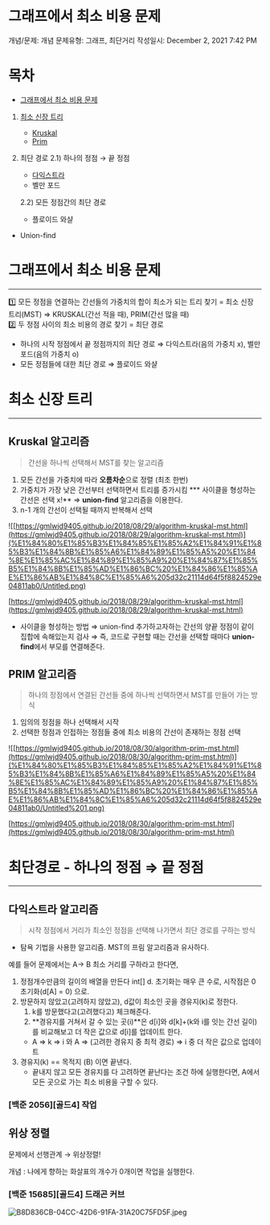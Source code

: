 # 그래프에서 최소 비용 문제

개념/문제: 개념
문제유형: 그래프, 최단거리
작성일시: December 2, 2021 7:42 PM

# 목차

- [그래프에서 최소 비용 문제]()
1. [최소 신장 트리]()
    - [Kruskal]()
    - [Prim]()
2. 최단 경로
2.1) 하나의 정점 → 끝 정점
    - [다익스트라]()
    - 벨만 포드
    
    2.2) 모든 정점간의 최단 경로
    
    - 플로이드 와샬
- Union-find

# 그래프에서 최소 비용 문제

---

<aside>
1️⃣ 모든 정점을 연결하는 간선들의 가중치의 합이 최소가 되는 트리 찾기
= 최소 신장 트리(MST)
⇒ KRUSKAL(간선 적을 때), PRIM(간선 많을 때)

</aside>

<aside>
2️⃣ 두 정점 사이의 최소 비용의 경로 찾기 
= 최단 경로

- 하나의 시작 정점에서 끝 정점까지의 최단 경로
⇒ 다익스트라(음의 가중치 x), 벨만 포드(음의 가중치 o)
- 모든 정점들에 대한 최단 경로
⇒ 플로이드 와샬
</aside>

# 최소 신장 트리

---

## Kruskal 알고리즘

> 간선을 하나씩 선택해서 MST를 찾는 알고리즘
> 
1. 모든 간선을 가중치에 따라 **오름차순**으로 정렬 (최초 한번)
2. 가중치가 가장 낮은 간선부터 선택하면서 트리를 증가시킴
*** 사이클을 형성하는 간선은 선택 x!**
⇒ **union-find** 알고리즘을 이용한다.
3. n-1 개의 간선이 선택될 때까지 반복해서 선택

![[https://gmlwjd9405.github.io/2018/08/29/algorithm-kruskal-mst.html](https://gmlwjd9405.github.io/2018/08/29/algorithm-kruskal-mst.html)](%E1%84%80%E1%85%B3%E1%84%85%E1%85%A2%E1%84%91%E1%85%B3%E1%84%8B%E1%85%A6%E1%84%89%E1%85%A5%20%E1%84%8E%E1%85%AC%E1%84%89%E1%85%A9%20%E1%84%87%E1%85%B5%E1%84%8B%E1%85%AD%E1%86%BC%20%E1%84%86%E1%85%AE%E1%86%AB%E1%84%8C%E1%85%A6%205d32c21114d64f5f8824529e04811ab0/Untitled.png)

[https://gmlwjd9405.github.io/2018/08/29/algorithm-kruskal-mst.html](https://gmlwjd9405.github.io/2018/08/29/algorithm-kruskal-mst.html)

- 사이클을 형성하는 방법 ⇒ union-find
추가하고자하는 간선의 양끝 정점이 같이 집합에 속해있는지 검사
⇒ 즉, 코드로 구현할 때는 간선을 선택할 때마다 **union-find**에서 부모를 연결해준다.

## PRIM 알고리즘

> 하나의 정점에서 연결된 간선들 중에 하나씩 선택하면서 MST를 만들어 가는 방식
> 
1. 임의의 정점을 하나 선택해서 시작
2. 선택한 정점과 인접하는 정점들 중에 최소 비용의 간선이 존재하는 정점 선택

![[https://gmlwjd9405.github.io/2018/08/30/algorithm-prim-mst.html](https://gmlwjd9405.github.io/2018/08/30/algorithm-prim-mst.html)](%E1%84%80%E1%85%B3%E1%84%85%E1%85%A2%E1%84%91%E1%85%B3%E1%84%8B%E1%85%A6%E1%84%89%E1%85%A5%20%E1%84%8E%E1%85%AC%E1%84%89%E1%85%A9%20%E1%84%87%E1%85%B5%E1%84%8B%E1%85%AD%E1%86%BC%20%E1%84%86%E1%85%AE%E1%86%AB%E1%84%8C%E1%85%A6%205d32c21114d64f5f8824529e04811ab0/Untitled%201.png)

[https://gmlwjd9405.github.io/2018/08/30/algorithm-prim-mst.html](https://gmlwjd9405.github.io/2018/08/30/algorithm-prim-mst.html)

# 최단경로 - 하나의 정점 ⇒ 끝 정점

---

## 다익스트라 알고리즘

> 시작 정점에서 거리가 최소인 정점을 선택해 나가면서 최단 경로를 구하는 방식
> 
- 탐욕 기법을 사용한 알고리즘. MST의 프림 알고리즘과 유사하다.

예를 들어 문제에서는 A→ B 최소 거리를 구하라고 한다면,

1. 정점개수만큼의 길이의 배열을 만든다 int[] d. 
초기화는 매우 큰 수로, 시작점은 0 초기화(d[A] = 0) 으로.
2. 방문하지 않았고(고려하지 않았고), d값이 최소인 곳을 경유지(k)로 정한다.
    1. k를 방문했다고(고려했다고) 체크해준다.
    2. **경유지를 거쳐서 갈 수 있는 곳(i)**은 d[i]와 d[k]+(k와 i를 잇는 간선 길이)를 비교해보고 더 작은 값으로 d[i]를 업데이트 한다. 
    - A ⇒ k ⇒ i 와 A ⇒ (고려한 경유지 중 최적 경로) ⇒ i 중 더 작은 값으로 업데이트
3. 경유지(k) == 목적지 (B) 이면 끝낸다.
    - 끝내지 않고 모든 경유지를 다 고려하면 끝난다는 조건 하에 실행한다면, A에서 모든 곳으로 가는 최소 비용을 구할 수 있다.

### [백준 2056][골드4] 작업

## 위상 정렬

문제에서 선행관계 → 위상정렬!

개념 : 나에게 향하는 화살표의 개수가 0개이면 작업을 실행한다.

### [백준 15685][골드4] 드래곤 커브

![B8D836CB-04CC-42D6-91FA-31A20C75FD5F.jpeg](%E1%84%80%E1%85%B3%E1%84%85%E1%85%A2%E1%84%91%E1%85%B3%E1%84%8B%E1%85%A6%E1%84%89%E1%85%A5%20%E1%84%8E%E1%85%AC%E1%84%89%E1%85%A9%20%E1%84%87%E1%85%B5%E1%84%8B%E1%85%AD%E1%86%BC%20%E1%84%86%E1%85%AE%E1%86%AB%E1%84%8C%E1%85%A6%205d32c21114d64f5f8824529e04811ab0/B8D836CB-04CC-42D6-91FA-31A20C75FD5F.jpeg)
